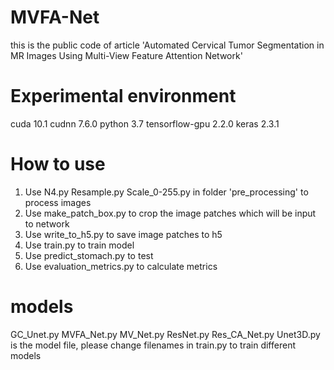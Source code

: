 # MVFA-Net
this is the public code of article 'Automated Cervical Tumor Segmentation in MR Images Using Multi-View Feature Attention Network'
# Experimental environment
cuda 10.1
cudnn 7.6.0
python 3.7
tensorflow-gpu 2.2.0
keras 2.3.1
# How to use
1. Use N4.py Resample.py Scale_0-255.py in folder 'pre_processing' to process images
2. Use make_patch_box.py to crop the image patches which will be input to network
3. Use write_to_h5.py to save image patches to h5
4. Use train.py to train model
5. Use predict_stomach.py to test
6. Use evaluation_metrics.py to calculate metrics
# models
GC_Unet.py MVFA_Net.py MV_Net.py ResNet.py Res_CA_Net.py Unet3D.py is the model file,
please change filenames in train.py to train different models

